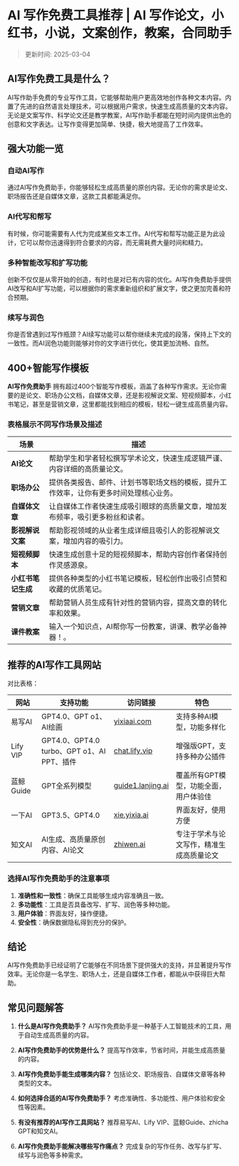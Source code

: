 # AI 写作免费工具推荐 | AI 写作论文，小红书，小说，文案创作，教案，合同助手

>更新时间: 2025-03-04

## AI写作免费工具是什么？
AI写作助手免费的专业写作工具，它能够帮助用户更高效地创作各种文本内容。内置了先进的自然语言处理技术，可以根据用户需求，快速生成高质量的文本内容。无论是文案写作、科学论文还是教学教案，AI写作助手都能在短时间内提供出色的创意和文字表达。让写作变得更加简单、快捷，极大地提高了工作效率。

## **强大功能一览**

### **自动AI写作**

通过AI写作免费助手，你能够轻松生成高质量的原创内容。无论你的需求是论文、职场报告还是自媒体文章，这款工具都能满足你。

### **AI代写和帮写**

有时候，你可能需要有人代为完成某些文本工作。AI代写和帮写功能正是为此设计，它可以帮你迅速得到符合要求的内容，而无需耗费大量时间和精力。

### **多种智能改写和扩写功能**

创新不仅仅是从零开始的创造，有时也是对已有内容的优化。AI写作免费助手提供AI改写和AI扩写功能，可以根据你的需求重新组织和扩展文字，使之更加完善和符合预期。

### **续写与润色**

你是否曾遇到过写作瓶颈？AI续写功能可以帮你继续未完成的段落，保持上下文的一致性。而AI润色功能则能够对你的文字进行优化，使其更加流畅、自然。

## **400+智能写作模板**

**AI写作免费助手** 拥有超过400个智能写作模板，涵盖了各种写作需求。无论你需要的是论文、职场办公文档，自媒体文章，还是影视解说文案、短视频脚本，小红书笔记，甚至是营销文章，这里都能找到相应的模板，轻松一键生成高质量内容。

### **表格展示不同写作场景及描述**

| 场景                | 描述                                                                                   |
| ------------------- | ------------------------------------------------------------------------------------- |
| **AI论文**          | 帮助学生和学者轻松撰写学术论文，快速生成逻辑严谨、内容详细的高质量论文。                       |
| **职场办公**        | 提供各类报告、邮件、计划书等职场文档的模板，提升工作效率，让你有更多时间处理核心业务。                |
| **自媒体文章**      | 让自媒体工作者快速生成吸引眼球的高质量文章，增加发布频率，吸引更多粉丝和读者。                   |
| **影视解说文案**    | 帮助影视领域的从业者生成详细且吸引人的影视解说文案，增加内容的吸引力。                           |
| **短视频脚本**      | 快速生成创意十足的短视频脚本，帮助内容创作者保持创作灵感源泉。                               |
| **小红书笔记生成**  | 提供各种类型的小红书笔记模板，轻松创作出吸引点赞和收藏的优质笔记。                             |
| **营销文章**        | 帮助营销人员生成有针对性的营销内容，提高文章的转化率和效果。                                  |
| **课件教案**        | 输入一个知识点，AI帮你写一份教案，讲课、教学必备神器！。                                  |

## **推荐的AI写作工具网站**

对比表格：

| 网站      | 支持功能                             | 访问链接                              | 特色                                |
| --------- | ----------------------------------- | ------------------------------------- | ----------------------------------- |
| 易写AI    | GPT4.0、GPT o1、AI绘画               | [yixiaai.com](https://www.yixiaai.com)| 支持多种AI模型，功能多样化           |
| Lify VIP  | GPT4.0、GPT4.0 turbo、GPT o1、AI PPT、插件 | [chat.lify.vip](https://chat.lify.vip) | 增强版GPT，支持多种办公插件           |
| 蓝鲸Guide | GPT全系列模型                       | [guide1.lanjing.ai](https://guide1.lanjing.ai) | 覆盖所有GPT模型，功能全面，用户体验佳   |
| 一下AI| GPT3.5、GPT4.0                      | [xie.yixia.ai](https://xie.yixia.ai)      | 界面友好，使用方便                     |
| 知文AI    | AI生成、高质量原创内容、AI论文       | [zhiwen.ai](https://www.zhiwen.ai)    | 专注于学术与论文写作，精准生成高质量论文 |

### **选择AI写作免费助手的注意事项**

1. **准确性和一致性**：确保工具能够生成内容准确且一致。
2. **多功能性**：工具是否具备改写、扩写、润色等多种功能。
3. **用户体验**：界面友好，操作便捷。
4. **安全性**：确保数据隐私得到充分的保护。

## **结论**

AI写作免费助手已经证明了它能够在不同场景下提供强大的支持，并显著提升写作效率。无论你是一名学生、职场人士，还是自媒体工作者，都能从中获得巨大帮助。

## **常见问题解答**

1. **什么是AI写作免费助手？**
   AI写作免费助手是一种基于人工智能技术的工具，用于自动生成高质量的内容。

2. **AI写作免费助手的优势是什么？**
   提高写作效率，节省时间，并能生成高质量的内容。

3. **AI写作免费助手能生成哪类内容？**
   包括论文、职场报告、自媒体文章等各种类型的文本。

4. **如何选择合适的AI写作免费助手？**
   考虑准确性、多功能性、用户体验和安全性等因素。

5. **有没有推荐的AI写作工具网站？**
   推荐易写AI、Lify VIP、蓝鲸Guide、zhicha GPT和知文AI。

6. **AI写作免费助手能解决哪些写作痛点？**
   完成复杂的写作任务、改写与扩写、续写与润色等多种需求。
